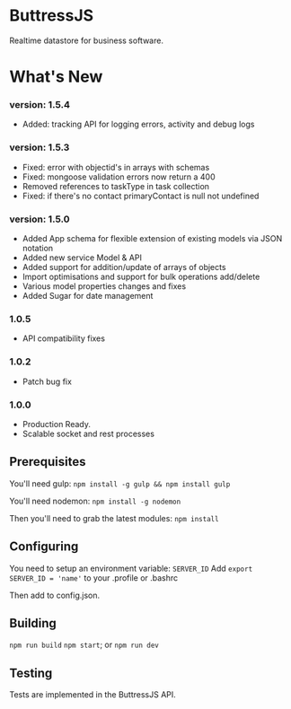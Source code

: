 # ButtressJS
Realtime datastore for business software.

# What's New
### version: 1.5.4
- Added: tracking API for logging errors, activity and debug logs

### version: 1.5.3
- Fixed: error with objectid's in arrays with schemas
- Fixed: mongoose validation errors now return a 400
- Removed references to taskType in task collection
- Fixed: if there's no contact primaryContact is null not undefined

### version: 1.5.0
- Added App schema for flexible extension of existing models via JSON notation
- Added new service Model & API
- Added support for addition/update of arrays of objects
- Import optimisations and support for bulk operations add/delete
- Various model properties changes and fixes
- Added Sugar for date management

### 1.0.5
-  API compatibility fixes

### 1.0.2
- Patch bug fix

### 1.0.0
- Production Ready.
- Scalable socket and rest processes

## Prerequisites ##
You'll need gulp:
`npm install -g gulp && npm install gulp`

You'll need nodemon:
`npm install -g nodemon`

Then you'll need to grab the latest modules:
`npm install`
## Configuring ##
You need to setup an environment variable: `SERVER_ID`
Add `export SERVER_ID = 'name'` to your .profile or .bashrc

Then add to config.json.
## Building ##
`npm run build`
`npm start`; or
`npm run dev`
## Testing ##
Tests are implemented in the ButtressJS API.
